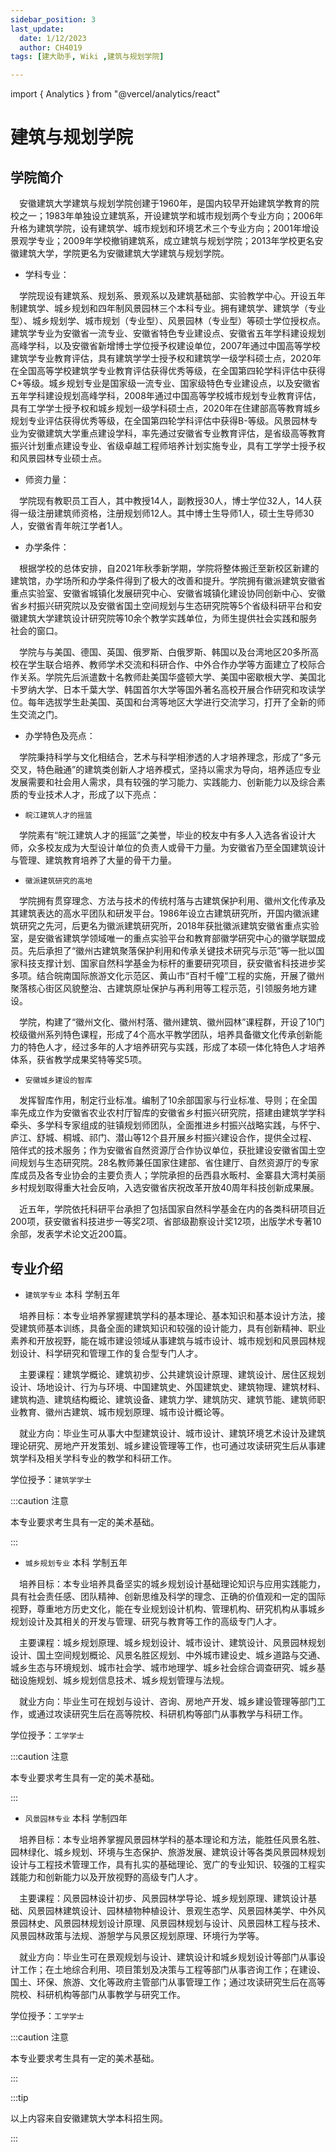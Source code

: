 ```yaml
---
sidebar_position: 3
last_update:
  date: 1/12/2023
  author: CH4019
tags: [建大助手, Wiki ,建筑与规划学院]

---
```

import { Analytics } from "@vercel/analytics/react"
<Analytics/>

# 建筑与规划学院

## 学院简介

&emsp;安徽建筑大学建筑与规划学院创建于1960年，是国内较早开始建筑学教育的院校之一；1983年单独设立建筑系，开设建筑学和城市规划两个专业方向；2006年升格为建筑学院，设有建筑学、城市规划和环境艺术三个专业方向；2001年增设景观学专业；2009年学校撤销建筑系，成立建筑与规划学院；2013年学校更名安徽建筑大学，学院更名为安徽建筑大学建筑与规划学院。

- 学科专业：

&emsp;学院现设有建筑系、规划系、景观系以及建筑基础部、实验教学中心。开设五年制建筑学、城乡规划和四年制风景园林三个本科专业。拥有建筑学、建筑学（专业型）、城乡规划学、城市规划（专业型）、风景园林（专业型）等硕士学位授权点。建筑学专业为安徽省一流专业、安徽省特色专业建设点、安徽省五年学科建设规划高峰学科，以及安徽省新增博士学位授予权建设单位，2007年通过中国高等学校建筑学专业教育评估，具有建筑学学士授予权和建筑学一级学科硕士点，2020年在全国高等学校建筑学专业教育评估获得优秀等级，在全国第四轮学科评估中获得C+等级。城乡规划专业是国家级一流专业、国家级特色专业建设点，以及安徽省五年学科建设规划高峰学科，2008年通过中国高等学校城市规划专业教育评估，具有工学学士授予权和城乡规划一级学科硕士点，2020年在住建部高等教育城乡规划专业评估获得优秀等级，在全国第四轮学科评估中获得B-等级。风景园林专业为安徽建筑大学重点建设学科，率先通过安徽省专业教育评估，是省级高等教育振兴计划重点建设专业、省级卓越工程师培养计划实施专业，具有工学学士授予权和风景园林专业硕士点。

- 师资力量：

&emsp;学院现有教职员工百人，其中教授14人，副教授30人，博士学位32人，14人获得一级注册建筑师资格，注册规划师12人。其中博士生导师1人，硕士生导师30人，安徽省青年皖江学者1人。

- 办学条件：

&emsp;根据学校的总体安排，自2021年秋季新学期，学院将整体搬迁至新校区新建的建筑馆，办学场所和办学条件得到了极大的改善和提升。学院拥有徽派建筑安徽省重点实验室、安徽省城镇化发展研究中心、安徽省城镇化建设协同创新中心、安徽省乡村振兴研究院以及安徽省国土空间规划与生态研究院等5个省级科研平台和安徽建筑大学建筑设计研究院等10余个教学实践单位，为师生提供社会实践和服务社会的窗口。

&emsp;学院与与美国、德国、英国、俄罗斯、白俄罗斯、韩国以及台湾地区20多所高校在学生联合培养、教师学术交流和科研合作、中外合作办学等方面建立了校际合作关系。学院先后派遣数十名教师赴美国华盛顿大学、美国中密歇根大学、美国北卡罗纳大学、日本千葉大学、韩国首尔大学等国外著名高校开展合作研究和攻读学位。每年选拔学生赴美国、英国和台湾等地区大学进行交流学习，打开了全新的师生交流之门。

- 办学特色及亮点：

&emsp;学院秉持科学与文化相结合，艺术与科学相渗透的人才培养理念，形成了“多元交叉，特色融通”的建筑类创新人才培养模式，坚持以需求为导向，培养适应专业发展需要和社会用人需求，具有较强的学习能力、实践能力、创新能力以及综合素质的专业技术人才，形成了以下亮点：

- `皖江建筑人才的摇篮`

&emsp;学院素有“皖江建筑人才的摇篮”之美誉，毕业的校友中有多人入选各省设计大师，众多校友成为大型设计单位的负责人或骨干力量。为安徽省乃至全国建筑设计与管理、建筑教育培养了大量的骨干力量。

- `徽派建筑研究的高地`

&emsp;学院拥有贯穿理念、方法与技术的传统村落与古建筑保护利用、徽州文化传承及其建筑表达的高水平团队和研发平台。1986年设立古建筑研究所，开国内徽派建筑研究之先河，后更名为徽派建筑研究所，2018年获批徽派建筑安徽省重点实验室，是安徽省建筑学领域唯一的重点实验平台和教育部徽学研究中心的徽学联盟成员。先后承担了“徽州古建筑聚落保护利用和传承关键技术研究与示范”等一批以国家科技支撑计划、国家自然科学基金为标杆的重要研究项目，获安徽省科技进步奖多项。结合皖南国际旅游文化示范区、黄山市“百村千幢”工程的实施，开展了徽州聚落核心街区风貌整治、古建筑原址保护与再利用等工程示范，引领服务地方建设。

&emsp;学院，构建了“徽州文化、徽州村落、徽州建筑、徽州园林”课程群，开设了10门校级徽州系列特色课程，形成了4个高水平教学团队，培养具备徽文化传承创新能力的特色人才，经过多年的人才培养研究与实践，形成了本硕一体化特色人才培养体系，获省教学成果奖特等奖5项。

- `安徽城乡建设的智库`

&emsp;发挥智库作用，制定行业标准。编制了10余部国家与行业标准、导则；在全国率先成立作为安徽省农业农村厅智库的安徽省乡村振兴研究院，搭建由建筑学学科牵头、多学科专家组成的驻镇规划师团队，全面推进乡村振兴战略实践，与怀宁、庐江、舒城、桐城、祁门、潜山等12个县开展乡村振兴建设合作，提供全过程、陪伴式的技术服务；作为安徽省自然资源厅合作协议单位，获批建设安徽省国土空间规划与生态研究院。28名教师兼任国家住建部、省住建厅、自然资源厅的专家库成员及各专业协会的主要负责人；学院承担的岳西县水畈村、金寨县大湾村美丽乡村规划取得重大社会反响，入选安徽省庆祝改革开放40周年科技创新成果展。

&emsp;近五年，学院依托科研平台承担了包括国家自然科学基金在内的各类科研项目近200项，获安徽省科技进步一等奖2项、省部级勘察设计奖12项，出版学术专著10余部，发表学术论文近200篇。

## 专业介绍

- `建筑学专业`  本科  学制五年

&emsp;培养目标：本专业培养掌握建筑学科的基本理论、基本知识和基本设计方法，接受建筑师基本训练，具备全面的建筑知识和较强的设计能力，具有创新精神、职业素养和开放视野，能在城市建设领域从事建筑与城市设计、城市规划和风景园林规划设计、科学研究和管理工作的复合型专门人才。

&emsp;主要课程：建筑学概论、建筑初步、公共建筑设计原理、建筑设计、居住区规划设计、场地设计、行为与环境、中国建筑史、外国建筑史、建筑物理、建筑材料、建筑构造、建筑结构概论、建筑设备、建筑力学、建筑防灾、建筑节能、建筑师职业教育、徽州古建筑、城市规划原理、城市设计概论等。

&emsp;就业方向：毕业生可从事大中型建筑设计、城市设计、建筑环境艺术设计及建筑理论研究、房地产开发策划、城乡建设管理等工作，也可通过攻读研究生后从事建筑学科及相关学科专业的教学和科研工作。

学位授予：`建筑学学士`

:::caution 注意

本专业要求考生具有一定的美术基础。

:::

- `城乡规划专业`  本科  学制五年

&emsp;培养目标：本专业培养具备坚实的城乡规划设计基础理论知识与应用实践能力，具有社会责任感、团队精神、创新思维及科学的理念、正确的价值观和一定的国际视野，尊重地方历史文化，能在专业规划设计机构、管理机构、研究机构从事城乡规划设计及其相关的开发与管理、研究与教育等工作的高级专门人才。

&emsp;主要课程：城乡规划原理、城乡规划设计、城市设计、建筑设计、风景园林规划设计、国土空间规划概论、风景名胜区规划、中外城市建设史、城乡道路与交通、城乡生态与环境规划、城市社会学、城市地理学、城乡社会综合调查研究、城乡基础设施规划、城乡规划信息技术、城乡规划管理与法规。

&emsp;就业方向：毕业生可在规划与设计、咨询、房地产开发、城乡建设管理等部门工作，或通过攻读研究生后在高等院校、科研机构等部门从事教学与科研工作。

学位授予：`工学学士`

:::caution 注意

本专业要求考生具有一定的美术基础。

:::

- `风景园林专业`  本科  学制四年

&emsp;培养目标：本专业培养掌握风景园林学科的基本理论和方法，能胜任风景名胜、园林绿化、城乡规划、环境与生态保护、旅游发展、建筑设计等各类风景园林规划设计与工程技术管理工作，具有扎实的基础理论、宽广的专业知识、较强的工程实践能力和创新能力以及开放视野的高级专门人才。

&emsp;主要课程：风景园林设计初步、风景园林学导论、城乡规划原理、建筑设计基础、风景园林建筑设计、园林植物种植设计、景观生态学、风景园林美学、中外风景园林史、风景园林规划设计原理、风景园林规划与设计、风景园林工程与技术、风景园林政策与法规、游憩学与风景区规划原理、环境行为学等。

&emsp;就业方向：毕业生可在景观规划与设计、建筑设计和城乡规划设计等部门从事设计工作；在土地综合利用、项目策划及决策与工程等部门从事咨询工作；在建设、国土、环保、旅游、文化等政府主管部门从事管理工作；通过攻读研究生后在高等院校、科研机构等部门从事教学与研究工作。

学位授予：`工学学士`

:::caution 注意

本专业要求考生具有一定的美术基础。

:::

:::tip

以上内容来自安徽建筑大学本科招生网。

:::
